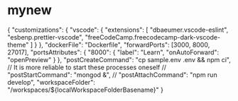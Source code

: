 # mynew
{
  "customizations": {
    "vscode": {
      "extensions": [
        "dbaeumer.vscode-eslint",
        "esbenp.prettier-vscode",
        "freeCodeCamp.freecodecamp-dark-vscode-theme"
      ]
    }
  },
  "dockerFile": "Dockerfile",
  "forwardPorts": [3000, 8000, 27017],
  "portsAttributes": {
    "8000": {
      "label": "Learn",
      "onAutoForward": "openPreview"
    }
  },
  "postCreateCommand": "cp sample.env .env && npm ci",
  // It is more reliable to start these processes oneself
  // "postStartCommand": "mongod &",
  // "postAttachCommand": "npm run develop",
  "workspaceFolder": "/workspaces/${localWorkspaceFolderBasename}"
}
